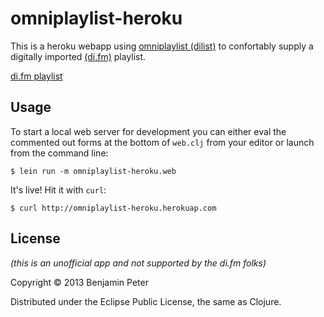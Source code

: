 # omniplaylist-heroku

This is a heroku webapp using [omniplaylist (dilist)](https://github.com/dedeibel/dilist) to confortably supply a digitally imported [(di.fm)](http://di.fm/) playlist.

[di.fm playlist](http://limitless-shore-5721.herokuapp.com/)

## Usage

To start a local web server for development you can either eval the
commented out forms at the bottom of `web.clj` from your editor or
launch from the command line:

    $ lein run -m omniplaylist-heroku.web

It's live! Hit it with `curl`:

    $ curl http://omniplaylist-heroku.herokuap.com

## License

_(this is an unofficial app and not supported by the di.fm folks)_

Copyright © 2013 Benjamin Peter

Distributed under the Eclipse Public License, the same as Clojure.

